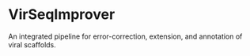 # VirSeqImprover

An integrated pipeline for error-correction, extension, and annotation of viral scaffolds.
